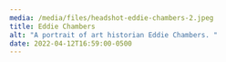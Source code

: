 ```yaml
---
media: /media/files/headshot-eddie-chambers-2.jpeg
title: Eddie Chambers
alt: "A portrait of art historian Eddie Chambers. "
date: 2022-04-12T16:59:00-0500
---
```


